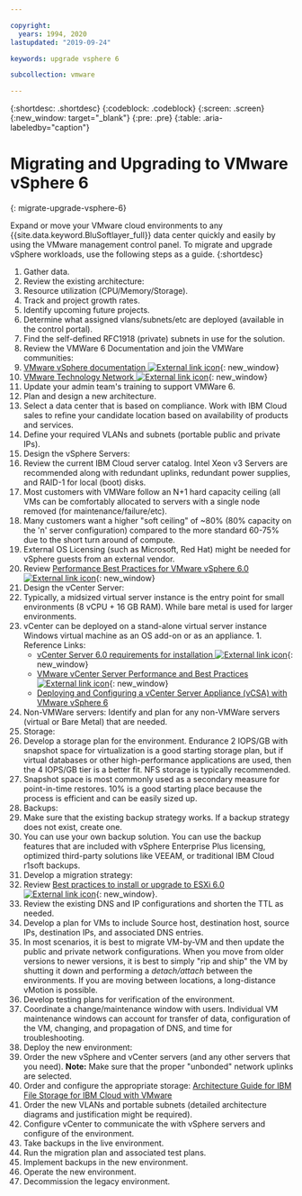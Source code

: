 ```yaml
---

copyright:
  years: 1994, 2020
lastupdated: "2019-09-24"

keywords: upgrade vsphere 6

subcollection: vmware

---
```


{:shortdesc: .shortdesc}
{:codeblock: .codeblock}
{:screen: .screen}
{:new_window: target="_blank"}
{:pre: .pre}
{:table: .aria-labeledby="caption"}

# Migrating and Upgrading to VMware vSphere 6
{: migrate-upgrade-vsphere-6}

Expand or move your VMware cloud environments to any {{site.data.keyword.BluSoftlayer_full}} data center quickly and easily by using the VMware management control panel. To migrate and upgrade vSphere workloads, use the following steps as a guide.
{:shortdesc}

1. Gather data.
2. Review the existing architecture:
  1. Resource utilization (CPU/Memory/Storage).
  2. Track and project growth rates.
  3. Identify upcoming future projects.
  4. Determine what assigned vlans/subnets/etc are deployed (available in the control portal).
  5. Find the self-defined RFC1918 (private) subnets in use for the solution.
3. Review the VMWare 6 Documentation and join the VMWare communities:
  1. [VMware vSphere documentation ![External link icon](../../icons/launch-glyph.svg "External link icon")](https://docs.vmware.com/en/VMware-vSphere/index.html){: new_window}
  2. [VMware Technology Network  ![External link icon](../../icons/launch-glyph.svg "External link icon")](https://communities.vmware.com/welcome){: new_window}
4. Update your admin team's training to support VMWare 6.
5. Plan and design a new architecture.
6. Select a data center that is based on compliance. Work with IBM Cloud sales to refine your candidate location based on availability of products and services.
7. Define your required VLANs and subnets (portable public and private IPs).
8. Design the vSphere Servers:
  1. Review the current IBM Cloud server catalog. Intel Xeon v3 Servers are recommended along with redundant uplinks, redundant power supplies, and RAID-1 for local (boot) disks.
  2. Most customers with VMWare follow an N+1 hard capacity ceiling (all VMs can be comfortably allocated to servers with a single node removed (for maintenance/failure/etc).
  3. Many customers want a higher "soft ceiling" of ~80% (80% capacity on the 'n' server configuration) compared to the more standard 60-75% due to the short turn around of compute.
  4. External OS Licensing (such as Microsoft, Red Hat) might be needed for vSphere guests from an external vendor.
  5. Review [Performance Best Practices for VMware vSphere 6.0 ![External link icon](../../icons/launch-glyph.svg "External link icon")](https://www.vmware.com/files/pdf/techpaper/VMware-PerfBest-Practices-vSphere6-0.pdf){: new_window}
9. Design the vCenter Server:
  1. Typically, a midsized virtual server instance is the entry point for small environments (8 vCPU + 16 GB RAM). While bare metal is used for larger environments.
  2. vCenter can be deployed on a stand-alone virtual server instance Windows virtual machine as an OS add-on or as an appliance.
    1. Reference Links:
        * [vCenter Server 6.0 requirements for installation ![External link icon](../../icons/launch-glyph.svg "External link icon")](https://kb.vmware.com/s/article/2107948){: new_window}
        * [VMware vCenter Server Performance and Best Practices ![External link icon](../../icons/launch-glyph.svg "External link icon")](http://www.vmware.com/files/pdf/techpaper/vmware-vCenter6-perf.pdf){: new_window}
        * [Deploying and Configuring a vCenter Server Appliance (vCSA) with VMware vSphere 6](https://test.cloud.ibm.com/docs/vmware/docs/vmware?topic=VMware-config-vcsa)
10. Non-VMWare servers: Identify and plan for any non-VMWare servers (virtual or Bare Metal) that are needed.
11. Storage:
  1. Develop a storage plan for the environment. Endurance 2 IOPS/GB with snapshot space for virtualization is a good starting storage plan, but if virtual databases or other high-performance applications are used, then the 4 IOPS/GB tier is a better fit.  NFS storage is typically recommended.  
  2. Snapshot space is most commonly used as a secondary measure for point-in-time restores. 10% is a good starting place because the process is efficient and can be easily sized up.
12. Backups:
  1. Make sure that the existing backup strategy works. If a backup strategy does not exist, create one.
  2. You can use your own backup solution. You can use the backup features that are included with vSphere Enterprise Plus licensing, optimized third-party solutions like VEEAM, or traditional IBM Cloud r1soft backups.
13. Develop a migration strategy:
  1. Review [Best practices to install or upgrade to ESXi 6.0 ![External link icon](../../icons/launch-glyph.svg "External link icon")](https://kb.vmware.com/s/article/2109712){: new_window}.
  2. Review the existing DNS and IP configurations and shorten the TTL as needed.
  3. Develop a plan for VMs to include Source host, destination host, source IPs, destination IPs, and associated DNS entries.
  4. In most scenarios, it is best to migrate VM-by-VM and then update the public and private network configurations. When you move from older versions to newer versions, it is best to simply "rip and ship" the VM by shutting it down and performing a _detach/attach_ between the environments. If you are moving between locations, a long-distance vMotion is possible.
  5. Develop testing plans for verification of the environment.
  6. Coordinate a change/maintenance window with users. Individual VM maintenance windows can account for transfer of data, configuration of the VM, changing, and propagation of DNS, and time for troubleshooting.
14. Deploy the new environment:
  1. Order the new vSphere and vCenter servers (and any other servers that you need).
      **Note:** Make sure that the proper "unbonded" network uplinks are selected.
  2. Order and configure the appropriate storage: [Architecture Guide for IBM File Storage for IBM Cloud with VMware](https://cloud.ibm.com/docs/FileStorage?topic=FileStorage-architectureguide)
  3. Order the new VLANs and portable subnets (detailed architecture diagrams and justification might be required).
  4. Configure vCenter to communicate the with vSphere servers and configure of the environment.
  5. Take backups in the live environment.
  6. Run the migration plan and associated test plans.
  8. Implement backups in the new environment.
  9. Operate the new environment.
  10. Decommission the legacy environment.
